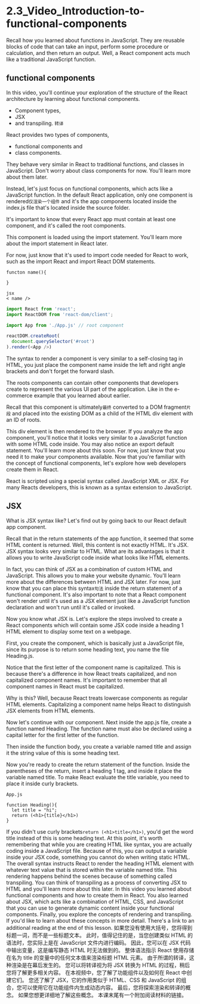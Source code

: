 # 2.3_Video_Introduction-to-functional-components


Recall how you learned about functions in JavaScript. They are reusable blocks of code that can take an input, perform some procedure or calculation, and then return an output. Well, a React component acts much like a traditional JavaScript function. 

## functional components

In this video, you'll continue your exploration of the structure of the React architecture by learning about functional components. 

- Component types,
- JSX 
- and transpiling. `转译`
 
React provides two types of components, 
- functional components and 
- class components. 

They behave very similar in React to traditional functions, and classes in JavaScript. Don't worry about class components for now. You'll learn more about them later. 

Instead, let's just focus on functional components, which acts like a JavaScript function. In the default React application, only one component is rendered`仅渲染一个组件` and it's the app components located inside the index.js file that's located inside the source folder. 

It's important to know that every React app must contain at least one component, and it's called the root components. 

This component is loaded using the import statement. You'll learn more about the import statement in React later. 

For now, just know that it's used to import code needed for React to work, such as the import React and import React DOM statements. 

```
functon name(){

}

jsx
< name />
```

```index.js
import React from 'react';
import ReactDOM from 'react-dom/client';

import App from './App.js' // root component

reactDOM.createRoot(
  document.querySelector('#root')
).render(<App />)
```

The syntax to render a component is very similar to a self-closing tag in HTML, you just place the component name inside the left and right angle brackets and don't forget the forward slash. 

The roots components can contain other components that developers create to represent the various UI part of the application. Like in the e-commerce example that you learned about earlier. 

Recall that this component is ultimately`最终` converted to a DOM fragment`片段` and placed into the existing DOM as a child of the HTML div element with an ID of roots.

This div element is then rendered to the browser. If you analyze the app component, you'll notice that it looks very similar to a JavaScript function with some HTML code inside. You may also notice an export default statement. You'll learn more about this soon. For now, just know that you need it to make your components available. Now that you're familiar with the concept of functional components, let's explore how web developers create them in React. 

React is scripted using a special syntax called JavaScript XML or JSX. For many Reacts developers, this is known as a syntax extension to JavaScript. 

## JSX

What is JSX syntax like? 
Let's find out by going back to our React default app component.

Recall that in the return statements of the app function, it seemed that some HTML content is returned. Well, this content is not exactly HTML. It's JSX. JSX syntax looks very similar to HTML. What are its advantages is that it allows you to write JavaScript code inside what looks like HTML elements. 

In fact, you can think of JSX as a combination of custom HTML and JavaScript. This allows you to make your website dynamic. You'll learn more about the differences between HTML and JSX later. For now, just know that you can place this syntax`句法` inside the return statement of a functional component. It's also important to note that a React component won't render until it's used as a JSX element just like a JavaScript function declaration and won't run until it's called or invoked. 

Now you know what JSX is. Let's explore the steps involved to create a React components which will contain some JSX code inside a heading 1 HTML element to display some text on a webpage. 

First, you create the component, which is basically just a JavaScript file, since its purpose is to return some heading text, you name the file Heading.js. 

Notice that the first letter of the component name is capitalized. This is because there's a difference in how React treats capitalized, and non capitalized component names. It's important to remember that all component names in React must be capitalized. 

Why is this? Well, because React treats lowercase components as regular HTML elements. Capitalizing a component name helps React to distinguish JSX elements from HTML elements. 

Now let's continue with our component. Next inside the app.js file, create a function named Heading. The function name must also be declared using a capital letter for the first letter of the function. 

Then inside the function body, you create a variable named title and assign it the string value of this is some heading text. 

Now you're ready to create the return statement of the function. Inside the parentheses of the return, insert a heading 1 tag, and inside it place the variable named title. To make React evaluate the title variable, you need to place it inside curly brackets. 

`App.js`
```jxs
function Heading(){
  let title = "hi";
  return (<h1>{title}</h1>)
}
```

If you didn't use curly brackets`return (<h1>title</h1>)`, you'd get the word title instead of this is some heading text. At this point, it's worth remembering that while you are creating HTML like syntax, you are actually coding inside a JavaScript file. Because of this, you can output a variable inside your JSX code, something you cannot do when writing static HTML. The overall syntax instructs React to render the heading HTML element with whatever text value that is stored within the variable named title. This rendering happens behind the scenes because of something called transpiling. You can think of transpiling as a process of converting JSX to HTML and you'll learn more about this later. In this video you learned about functional components and how to create them in React. You also learned about JSX, which acts like a combination of HTML, CSS, and JavaScript that you can use to generate dynamic content inside your functional components. Finally, you explore the concepts of rendering and transpiling. If you'd like to learn about these concepts in more detail. There's a link to an additional reading at the end of this lesson.
如果您没有使用大括号，您将得到标题一词，而不是一些标题文本。 此时，值得记住的是，当您创建类似 HTML 的语法时，您实际上是在 JavaScript 文件内进行编码。 因此，您可以在 JSX 代码中输出变量，这是编写静态 HTML 时无法做到的。 整体语法指示 React 使用存储在名为 title 的变量中的任何文本值来渲染标题 HTML 元素。 由于所谓的转译，这种渲染是在幕后发生的。 您可以将转译视为将 JSX 转换为 HTML 的过程，稍后您将了解更多相关内容。 在本视频中，您了解了功能组件以及如何在 React 中创建它们。 您还了解了 JSX，它的作用类似于 HTML、CSS 和 JavaScript 的组合，您可以使用它在功能组件内生成动态内容。 最后，您将探索渲染和转译的概念。 如果您想更详细地了解这些概念。 本课末尾有一个附加阅读材料的链接。